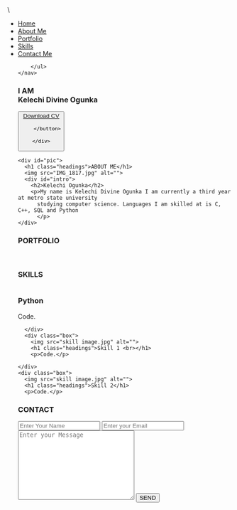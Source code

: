 <!DOCTYPE html>
<html lang="en-US">
  <head>
    <meta charset="utf-8" />
    <meta name="viewport" content="width=device-width" />
    <title>Odogwu Web</title>\
    <link rel="stylesheet" href="style.css">
  </head>
  <body>
    <nav class="navbar">
        <ul>
            <li><a href="#home">Home</a></li>
            <li><a href="#about">About Me</a></li>
            <li><a href="#portfolio">Portfolio</a></li>
            <li><a href="#services">Skills</a></li>
            <li><a href="#contact">Contact Me</a></li>

        </ul>
    </nav>

   <section id="home">
    <div class="main">
        <h1 class="headings">I AM <br> Kelechi Divine Ogunka</h1>
        <button class="btn">
          <a href="Resume Kelechi Ogunka.pdf" download=>Download CV</a>
          
           
        </button>
        
    </div>
   </section>

   <section id="about">

    <div id="pic">
      <h1 class="headings">ABOUT ME</h1>
      <img src="IMG_1817.jpg" alt="">
      <div id="intro">
        <h2>Kelechi Ogunka</h2>
        <p>My name is Kelechi Divine Ogunka I am currently a third year at metro state university
          studying computer science. Languages I am skilled at is C, C++, SQL and Python
          </p>
    </div>
   </section>

   <section id="portfolio">
    <h1 class="heading">PORTFOLIO</h1>
    <div class="gallery">
      <img src="Grade Calculator. A program made to calculate score that it entered.png" alt="">
      <img src="Place Project here.png" alt="">
      <img src="Place Project here.png" alt="">
      <img src="Place Project here.png" alt="">
      <img src="Place Project here.png" alt="">
      <img src="Place Project here.png" alt="">
    </div>
   </section>

   <section id="services">
    <h1 class="headings">SKILLS</h1>
    <div class="row">
      <div class="box">
        <img src="skill image.jpg" alt="">
        <h1 class="headings">Python</h1>
        <p>Code.</p>
      
        
      </div>
      <div class="box">
        <img src="skill image.jpg" alt="">
        <h1 class="headings">Skill 1 <br></h1>
        <p>Code.</p>
        
    </div>
    <div class="box">
      <img src="skill image.jpg" alt="">
      <h1 class="headings">Skill 2</h1>
      <p>Code.</p>
    
          
   </section>

   <section id="contact">
    <h1 class="headings">CONTACT</h1>
    <form action="" class="form">
      <input type="text" name="name" class="input" placeholder="Enter Your Name">
      <input type="email" name="email" class="input" placeholder="Enter your Email">
      <textarea name="msg" id="msg" cols="30" rows="10" placeholder="Enter your Message"></textarea>
      <input type="submit" value="SEND" id="send">
    </form>
   </section>
  </body>
</html>
